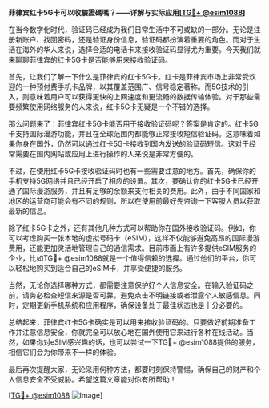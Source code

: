 **菲律宾红卡5G卡可以收驗證碼嗎？——详解与实际应用[[TG💪+ @esim1088](https://t.me/s/esim1088)]**

在当今数字化时代，验证码已经成为我们日常生活中不可或缺的一部分。无论是注册新账户、找回密码，还是验证身份信息，验证码都扮演着重要的角色。而对于生活在海外的华人来说，选择合适的电话卡来接收验证码显得尤为重要。今天我们就来聊聊菲律宾的红卡5G卡是否能够用来接收验证码。

首先，让我们了解一下什么是菲律宾的红卡5G卡。红卡是菲律宾市场上非常受欢迎的一种预付费手机卡品牌，以其覆盖范围广、信号稳定著称。而5G技术的引入，则意味着用户可以获得更快的上网速度和更流畅的数据传输体验。对于那些需要频繁使用网络服务的人来说，红卡5G卡无疑是一个不错的选择。

那么问题来了：菲律宾红卡5G卡能否用于接收验证码呢？答案是肯定的。红卡5G卡支持国际漫游功能，并且在全球范围内都能够正常接收短信验证码。这意味着如果你身在国外，仍然可以通过红卡5G卡接收到国内发送的验证码短信。这对于经常需要在国内网站或应用上进行操作的人来说是非常方便的。

不过，在使用红卡5G卡接收验证码时也有一些需要注意的地方。首先，确保你的手机支持5G网络并且已经开启了相应的设置。其次，要确认你的红卡5G卡已经开通了国际漫游服务，并且有足够的余额来支付相关的费用。此外，由于不同国家和地区的运营商可能会有不同的规则，所以在使用前最好先咨询一下客服人员以获取最新的信息。

除了红卡5G卡之外，还有其他几种方式可以帮助你在国外接收验证码。例如，你可以考虑购买一张本地的虚拟号码卡（eSIM），这样不仅能够避免高昂的国际漫游费用，还能更加灵活地管理自己的通信需求。目前市面上有许多提供eSIM服务的企业，比如TG💪+ @esim1088就是一个值得信赖的选择。通过他们的平台，你可以轻松地购买到适合自己的eSIM卡，并享受便捷的服务。

当然，无论你选择哪种方式，都需要注意保护好个人信息安全。在输入验证码之前，请务必检查短信来源是否可靠，避免点击不明链接或者泄露个人敏感信息。同时，定期更新手机系统和应用程序，确保设备处于最佳状态也是十分必要的。

总结起来，菲律宾红卡5G卡确实是可以用来接收验证码的。只要做好前期准备工作并注意信息安全，你就完全可以放心地在国外使用它来进行各种在线活动。当然，如果你对eSIM感兴趣的话，也可以尝试一下TG💪+ @esim1088提供的服务，相信它们会为你带来不一样的体验。

最后再次提醒大家，无论采用何种方法，都要时刻保持警惕，确保自己的财产和个人信息安全不受威胁。希望这篇文章能对你有所帮助！

[[TG💪+ @esim1088](https://t.me/s/esim1088) ![Image](https://i.postimg.cc/4NQfJmqS/Snipaste-2025-05-13-00-14-12.png)]